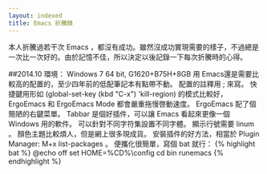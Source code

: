 ```yaml
---
layout: indexed
title: Emacs 折騰錄
---
```

本人折騰過若干次 Emacs ，都沒有成功。雖然沒成功實現需要的樣子，不過總是一次比一次好的。由於記憶不佳，所以決定以後記錄一下每次折騰時的心得。

##2014.10
環境： Windows 7 64 bit, G1620+B75H+8GB
用 Emacs還是需要比較高的配置的，至少四年前的低配筆記本有點帶不動。
配置的註釋用 ; 來寫。
快捷鍵用形如 (global-set-key (kbd "C-x") 'kill-region) 的模式比較好， ErgoEmacs 和 ErgoEmacs Mode 都會嚴重拖慢啓動速度。 ErgoEmacs 配了個簡陋的右鍵菜單。
Tabbar 是個好插件，可以讓 Emacs 看起來更像一個 Windows 用的軟件。
可以針對不同字符集設置不同字體。
顯示行號需要 linum 。
顏色主題比較煩人，但是網上很多現成貨。
安裝插件的好方法，相當於 Plugin Manager: M+x list-packages 。
便攜化很簡單，寫個 bat 就行：
{% highlight bat %}
@echo off
set HOME=%CD%\config
cd bin
runemacs
{% endhighlight %}
